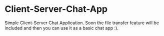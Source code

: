 # Client-Server-Chat-App
Simple Client-Server Chat Application. Soon the file transfer feature will be included and then you can use it as a basic chat app :).
